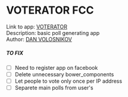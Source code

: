 # VOTERATOR FCC
Link to app: [VOTERATOR](https://voterator.herokuapp.com/) <br />
Description: basic poll generating app <br />
Author: [DAN VOLOSNIKOV](https://www.facebook.com/dan.volosnikov)

##### TO FIX
- [ ] Need to register app on facebook
- [ ] Delete unnecessary bower_components
- [ ] Let people to vote only once per IP address
- [ ] Separete main polls from user's